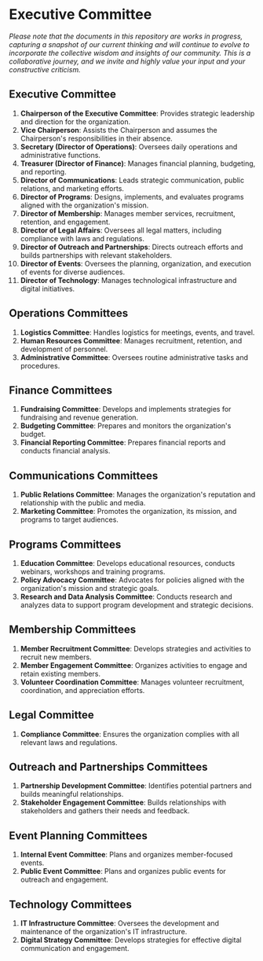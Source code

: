 # Executive Committee

*Please note that the documents in this repository are works in progress, capturing a snapshot of our current thinking and will continue to evolve to incorporate the collective wisdom and insights of our community. This is a collaborative journey, and we invite and highly value your input and your constructive criticism.*

## Executive Committee
1. **Chairperson of the Executive Committee**: Provides strategic leadership and direction for the organization.
2. **Vice Chairperson**: Assists the Chairperson and assumes the Chairperson's responsibilities in their absence.
3. **Secretary (Director of Operations)**: Oversees daily operations and administrative functions.
4. **Treasurer (Director of Finance)**: Manages financial planning, budgeting, and reporting.
5. **Director of Communications**: Leads strategic communication, public relations, and marketing efforts.
6. **Director of Programs**: Designs, implements, and evaluates programs aligned with the organization's mission.
7. **Director of Membership**: Manages member services, recruitment, retention, and engagement.
8. **Director of Legal Affairs**: Oversees all legal matters, including compliance with laws and regulations.
9. **Director of Outreach and Partnerships**: Directs outreach efforts and builds partnerships with relevant stakeholders.
10. **Director of Events**: Oversees the planning, organization, and execution of events for diverse audiences.
11. **Director of Technology**: Manages technological infrastructure and digital initiatives.

## Operations Committees
1. **Logistics Committee**: Handles logistics for meetings, events, and travel.
2. **Human Resources Committee**: Manages recruitment, retention, and development of personnel.
3. **Administrative Committee**: Oversees routine administrative tasks and procedures.

## Finance Committees
1. **Fundraising Committee**: Develops and implements strategies for fundraising and revenue generation.
2. **Budgeting Committee**: Prepares and monitors the organization's budget.
3. **Financial Reporting Committee**: Prepares financial reports and conducts financial analysis.

## Communications Committees
1. **Public Relations Committee**: Manages the organization's reputation and relationship with the public and media.
2. **Marketing Committee**: Promotes the organization, its mission, and programs to target audiences.

## Programs Committees
1. **Education Committee**: Develops educational resources, conducts webinars, workshops and training programs.
2. **Policy Advocacy Committee**: Advocates for policies aligned with the organization's mission and strategic goals.
3. **Research and Data Analysis Committee**: Conducts research and analyzes data to support program development and strategic decisions.

## Membership Committees
1. **Member Recruitment Committee**: Develops strategies and activities to recruit new members.
2. **Member Engagement Committee**: Organizes activities to engage and retain existing members.
3. **Volunteer Coordination Committee**: Manages volunteer recruitment, coordination, and appreciation efforts.

## Legal Committee
1. **Compliance Committee**: Ensures the organization complies with all relevant laws and regulations.

## Outreach and Partnerships Committees
1. **Partnership Development Committee**: Identifies potential partners and builds meaningful relationships.
2. **Stakeholder Engagement Committee**: Builds relationships with stakeholders and gathers their needs and feedback.

## Event Planning Committees
1. **Internal Event Committee**: Plans and organizes member-focused events.
2. **Public Event Committee**: Plans and organizes public events for outreach and engagement.

## Technology Committees
1. **IT Infrastructure Committee**: Oversees the development and maintenance of the organization's IT infrastructure.
2. **Digital Strategy Committee**: Develops strategies for effective digital communication and engagement.
